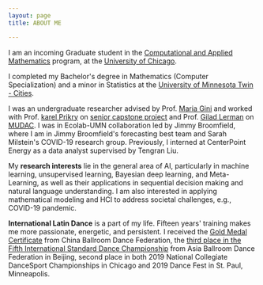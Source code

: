 ```yaml
---
layout: page
title: ABOUT ME

---
```

I am an incoming Graduate student in the [Computational and Applied Mathematics](https://cam.uchicago.edu/) program, at the [University of Chicago](https://www.uchicago.edu/).                  

I completed my Bachelor's degree in Mathematics (Computer Specialization) and a minor in Statistics at the [University of Minnesota Twin - Cities](https://twin-cities.umn.edu/). 

I was an undergraduate researcher advised by Prof. [Maria Gini](https://www-users.cs.umn.edu/~gini/) and worked with Prof. [karel Prikry](https://de.wikipedia.org/wiki/Karel_Prikry) on [senior capstone project]() and Prof. [Gilad Lerman](http://www-users.math.umn.edu/~lerman/) on [MUDAC](http://www.mudac.org/mankato/). I was in Ecolab-UMN collaboration led by Jimmy Broomfield, where I am in Jimmy Broomfield's forecasting best team and Sarah Milstein's COVID-19 research group. Previously, I interned at CenterPoint Energy as a data analyst supervised by Tengran Liu.

My **research interests** lie in the general area of AI, particularly in machine learning, unsupervised learning, Bayesian deep learning, and Meta-Learning, as well as their applications in sequential decision making and natural language understanding. I am also interested in applying mathematical modeling and HCI to address societal challenges, e.g., COVID-19 pandemic.

**International Latin Dance** is a part of my life. Fifteen years' training makes me more passionate, energetic, and persistent. I received the [Gold Medal Certificate](assets/img/gold.jpg) from China Ballroom Dance Federation, the [third place in the Fifth International Standard Dance Championship](assets/img/abdf2.jpg) from Asia Ballroom Dance Federation in Beijing, second place in both 2019 National Collegiate DanceSport Championships in Chicago and 2019 Dance Fest in St. Paul, Minneapolis.

